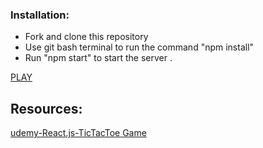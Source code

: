 ### Installation:
* Fork and clone this repository
* Use git bash terminal to run the command "npm install" 
* Run "npm start" to start the server .

[PLAY](https://wardahmad.github.io/tic-tac-toe-React/)
## Resources:
<a href="https://www.udemy.com/share/101yrAAEIYeFhWRnw=/">udemy-React.js-TicTacToe Game</a>